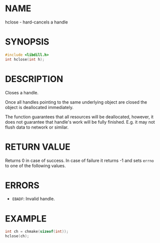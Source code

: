 # NAME

hclose - hard-cancels a handle

# SYNOPSIS

```c
#include <libdill.h>
int hclose(int h);
```

# DESCRIPTION

Closes a handle.

Once all handles pointing to the same underlying object are closed the object is deallocated immediately.

The function guarantees that all resources will be deallocated, however, it does not guarantee that handle's work will be fully finished. E.g. it may not flush data to network or similar.

# RETURN VALUE

Returns 0 in case of success. In case of failure it returns -1 and sets `errno` to one of the following values.

# ERRORS

* `EBADF`: Invalid handle.

# EXAMPLE

```c
int ch = chmake(sizeof(int));
hclose(ch);
```

